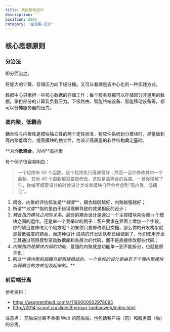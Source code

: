 ```yaml
---
title: 系统架构设计
description: ''
position: 2003
category: '经验篇-设计'
---
```


## 核心思想原则

### 分治法

即分而治之。

将庞大的计算、存储压力向下级分摊。又可以看做是去中心化的一种实践方式。

数据中心只承担一些核心数据的存储工作；每个服务器都可以存储部分非通用的数据，承担部分的计算及负载压力。下级路由、智能终端设备、智能移动设备等，都可以分摊服务器的压力。

<adsbygoogle></adsbygoogle>

### 高内聚，低耦合

耦合性与内聚性是模块独立性的两个定性标准，将软件系统划分模块时，尽量做到高内聚低耦合，提高模块的独立性，为设计高质量的软件结构奠定基础。

**_对外_**低耦合，**_对内_**高内聚

有个例子很容易明白：

> 一个程序有 50 个函数，这个程序执行得非常好；然而一旦你修改其中一个函数，其他 49 个函数都需要做修改，这就是高耦合的后果。一旦你理解了它，你编写概要设计的时候设计类或者模块自然会考虑到“高内聚，低耦合”。

1. 耦合、内聚的评估标准是**_强度_**，耦合越弱越好，内聚越强越好；
2. 所谓**_过度_**指的是由于错误理解导致的效果相反的设计；
3. _耦合指的模块之间的关系_，最弱的耦合设计是通过一个主控模块来协调 n 个模块之间的运作。还是举一个我举过的例子：客户要求在界面上增加一个字段，你的项目要修改几个地方呢？如果你只要修改项目文档，那么你的开发构架就是最低强度的耦合，而这种设计 成熟的开发团队都已经做到了，他们使用开发工具通过项目模型驱动数据库和各层次的代码，而不是直接修改那些代码；
4. _内聚指的是模块内部的功能_，最强的内聚就是功能单一到不能拆分，也就是原子化；
5. 所以**_强内聚和弱耦合是相辅相成的，一个良好的设计是由若干个强内聚模块以弱耦合的方式组装起来的。_**

### 前后端分离

参考资料：

- <https://segmentfault.com/a/1190000002978095>
- <http://2014.jsconf.cn/slides/herman-taobaoweb/index.html>

注意点： 前后端分离不单指 Web 的前后端，也包括客户端（前）和服务器（后）的分离。
